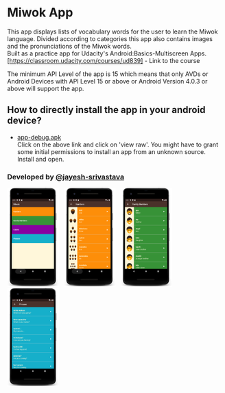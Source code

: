 # Miwok App

This app displays lists of vocabulary words for the user to learn the Miwok language. Divided according to categories this app also contains images and the pronunciations of the Miwok words.\
Built as a practice app for Udacity's Android:Basics-Multiscreen Apps.\
[https://classroom.udacity.com/courses/ud839] - Link to the course

The minimum API Level of the app is 15 which means that only AVDs or Android Devices with API Level 15 or above or Android Version 4.0.3 or above will support the app.


## How to directly install the app in your android device?
* [app-debug.apk](https://github.com/jayesh-srivastava/Miwok-android/blob/master/apk%20file/app-debug.apk)\
Click on the above link and click on 'view raw'. You might have to grant some initial permissions to install an app from an unknown source. Install and open.


### Developed by  [@jayesh-srivastava](https://github.com/jayesh-srivastava)


<img src="/assests/device-2020-07-05-163604.png" width="24%">&ensp; <img src="assests/device-2020-07-05-163641.png" width="24%">&ensp; <img src="assests/device-2020-07-05-163715.png" width="24%">&ensp; <img src="assests/device-2020-07-05-163758.png" width="24%">
